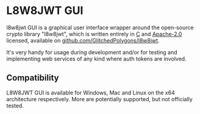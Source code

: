 # L8W8JWT GUI

l8w8jwt GUI is a graphical user interface wrapper around the open-source crypto library "l8w8jwt", which is written entirely in [C](https://en.wikipedia.org/wiki/C_(programming_language)) and [Apache-2.0](https://www.apache.org/licenses/LICENSE-2.0) licensed, available on [github.com/GlitchedPolygons/l8w8jwt](https://github.com/GlitchedPolygons/l8w8jwt).

It's very handy for usage during development and/or for testing and implementing web services of any kind where auth tokens are involved.

## Compatibility

L8W8JWT GUI is available for Windows, Mac and Linux on the x64 architecture respectively. More are potentially supported, but not officially tested.

